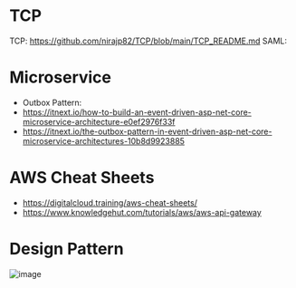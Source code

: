 # TCP
TCP: https://github.com/nirajp82/TCP/blob/main/TCP_README.md
SAML:

# Microservice
  * Outbox Pattern:
  * https://itnext.io/how-to-build-an-event-driven-asp-net-core-microservice-architecture-e0ef2976f33f 
  * https://itnext.io/the-outbox-pattern-in-event-driven-asp-net-core-microservice-architectures-10b8d9923885

# AWS Cheat Sheets
  * https://digitalcloud.training/aws-cheat-sheets/
  * https://www.knowledgehut.com/tutorials/aws/aws-api-gateway


# Design Pattern
![image](https://user-images.githubusercontent.com/61636643/221331307-f39caf38-a94d-4bee-be84-07f502c463d4.png)



